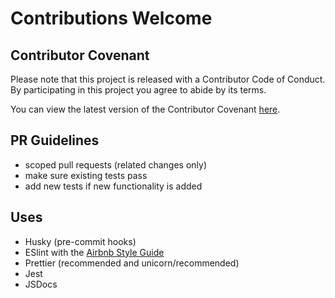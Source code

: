 # Contributions Welcome

## Contributor Covenant

Please note that this project is released with a Contributor Code of Conduct. By participating in this project you agree to abide by its terms.

You can view the latest version of the Contributor Covenant [here](https://www.contributor-covenant.org/version/1/4/code-of-conduct).

## PR Guidelines

- scoped pull requests (related changes only)
- make sure existing tests pass
- add new tests if new functionality is added

## Uses

- Husky (pre-commit hooks)
- ESlint with the [Airbnb Style Guide](https://github.com/airbnb/javascript)
- Prettier (recommended and unicorn/recommended)
- Jest
- JSDocs
